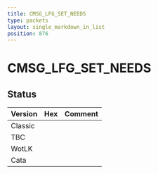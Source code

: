 ```yaml
---
title: CMSG_LFG_SET_NEEDS
type: packets
layout: single_markdown_in_list
position: 876
---
```


# CMSG_LFG_SET_NEEDS

## Status

Version | Hex | Comment
---------- | ---------- | ---------- 
Classic |  |  
TBC |  |  
WotLK |  |  
Cata |  |  
